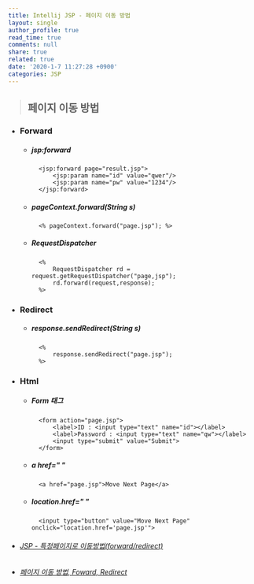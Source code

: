```yaml
---
title: Intellij JSP - 페이지 이동 방법
layout: single
author_profile: true
read_time: true
comments: null
share: true
related: true
date: '2020-1-7 11:27:28 +0900'
categories: JSP
---
```


> ## 페이지 이동 방법



* ### Forward
	* ##### jsp:forward

			<jsp:forward page="result.jsp">
				<jsp:param name="id" value="qwer"/>
				<jsp:param name="pw" value="1234"/>
			</jsp:forward>
			
	* ##### pageContext.forward(String s)

			<% pageContext.forward("page.jsp"); %>

	* ##### RequestDispatcher

			<%
				RequestDispatcher rd = request.getRequestDispatcher("page,jsp");
				rd.forward(request,response);
			%>

	
		
* ### Redirect
	* ##### response.sendRedirect(String s)
	
			<%
				response.sendRedirect("page.jsp");
			%>

* ### Html
	* ##### Form 태그

			<form action="page.jsp">
				<label>ID : <input type="text" name="id"></label>
				<label>Password : <input type="text" name="qw"></label>
				<input type="submit" value="Submit">
			</form>
			
	* ##### a href=" "

			<a href="page.jsp">Move Next Page</a>
			
	* ##### location.href=" "

			<input type="button" value="Move Next Page" onclick="location.href='page.jsp'">
	
	
	


* ###### [JSP - 특정페이지로 이동방법(forward/redirect)]
* ###### [페이지 이동 방법, Foward, Redirect]


[JSP - 특정페이지로 이동방법(forward/redirect)]: https://installed.tistory.com/entry/8-JSP-%ED%8A%B9%EC%A0%95%ED%8E%98%EC%9D%B4%EC%A7%80%EB%A1%9C-%EC%9D%B4%EB%8F%99%EB%B0%A9%EB%B2%95
[페이지 이동 방법, Foward, Redirect]: https://m.blog.naver.com/PostView.nhn?blogId=tkddlf4209&logNo=220539737196&proxyReferer=https%3A%2F%2Fwww.google.com%2F